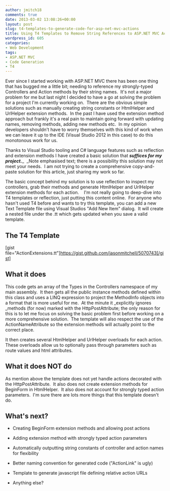 ```yaml
---
author: jmitch18
comments: true
date: 2013-03-02 13:08:26+00:00
layout: post
slug: t4-templates-to-generate-code-for-asp-net-mvc-actions
title: Using T4 Templates to Remove String References to ASP.NET MVC Actions
wordpress_id: 605
categories:
- Web Development
tags:
- ASP.NET MVC
- Code Generation
- T4
---
```


Ever since I started working with ASP.NET MVC there has been one thing that has bugged me a little bit; needing to reference my strongly-typed Controllers and Action methods by their string names.  It's not a major problem for me but last night I decided to have a go at solving the problem for a project I'm currently working on.  There are the obvious simple solutions such as manually creating string constants or HtmlHelper and UrlHelper extension methods.  In the past I have used the extension method approach but frankly it's a real pain to maintain going forward with updating names, removing methods, adding new methods etc.  In my opinion developers shouldn't have to worry themselves with this kind of work when we can leave it up to the IDE (Visual Studio 2012 in this case) to do this monotonous work for us.

Thanks to Visual Studio tooling and C# language features such as reflection and extension methods I have created a basic solution that **_suffices for my project._**_  _Note emphasised text; there is a possibility this solution may not meet your needs.  I am not trying to create a comprehensive copy-and-paste solution for this article, just sharing my work so far.

<!-- more -->

The basic concept behind my solution is to use reflection to inspect my controllers, grab their methods and generate HtmlHelper and UrlHelper extension methods for each action.    I'm not really going to deep-dive into T4 templates or reflection, just putting this content online.  For anyone who hasn't used T4 before and wants to try this template, you can add a new Text Template file using Visual Studios "Add New Item" dialog.  It will create a nested file under the .tt which gets updated when you save a valid template.


## The T4 Template


[gist file="ActionExtensions.tt"]https://gist.github.com/jasonmitchell/5070743[/gist]


## What it does


This code gets an array of the Types in the Controllers namespace of my main assembly.  It then gets all the public instance methods defined within this class and uses a LINQ expression to project the MethodInfo objects into a format that is more useful for me.  At the minute it _explicitly ignores _methods (for now) marked with the HttpPostAttribute; the only reason for this is to let me focus on solving the basic problem first before working on a more comprehensive solution.  The template will also respect the use of the ActionNameAttribute so the extension methods will actually point to the correct place.

It then creates several HtmlHelper and UrlHelper overloads for each action.  These overloads allow us to optionally pass through parameters such as route values and html attributes.


## What it does NOT do


As mention above the template does not yet handle actions decorated with the HttpPostAttribute.  It also does not create extension methods for BeginForm in HtmlHelper.  It also does not account for strongly typed action parameters.  I'm sure there are lots more things that this template doesn't do.


## What's next?





	
  * Creating BeginForm extension methods and allowing post actions

	
  * Adding extension method with strongly typed action parameters

	
  * Automatically outputting string constants of controller and action names for flexibility

	
  * Better naming convention for generated code ("<ControllerName><ActionName>ActionLink" is ugly)

	
  * Template to generate javascript file defining relative action URLs

	
  * Anything else?


